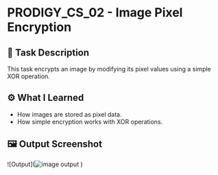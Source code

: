 # PRODIGY_CS_02 - Image Pixel Encryption

## 📌 Task Description
This task encrypts an image by modifying its pixel values using a simple XOR operation.

## ⚙️ What I Learned
- How images are stored as pixel data.
- How simple encryption works with XOR operations.

## 🖼️ Output Screenshot
![Output](![image output](https://github.com/user-attachments/assets/139a163c-036e-4fb7-95d1-4a27763cc5db)
)
